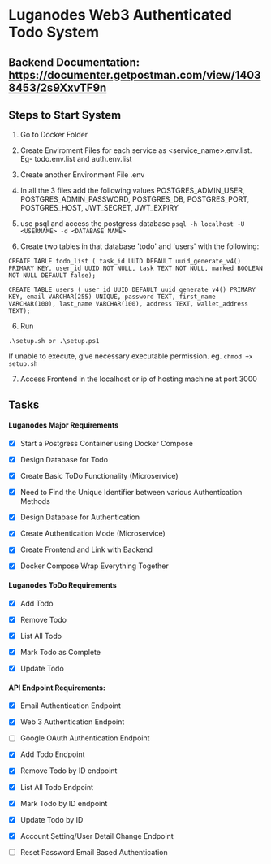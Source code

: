 # Luganodes Web3 Authenticated Todo System

## Backend Documentation: https://documenter.getpostman.com/view/14038453/2s9XxvTF9n

## Steps to Start System
1. Go to Docker Folder

2. Create Enviroment Files for each service as <service_name>.env.list. Eg- todo.env.list and auth.env.list

3. Create another Environment File .env

4. In all the 3 files add the following values POSTGRES_ADMIN_USER, POSTGRES_ADMIN_PASSWORD, POSTGRES_DB, POSTGRES_PORT, POSTGRES_HOST, JWT_SECRET, JWT_EXPIRY

5. use psql and access the postgress database
``` psql -h localhost -U <USERNAME> -d <DATABASE NAME> ```

6. Create two tables in that database 'todo'  and 'users' with the following:

``` CREATE TABLE todo_list ( task_id UUID DEFAULT uuid_generate_v4() PRIMARY KEY, user_id UUID NOT NULL, task TEXT NOT NULL, marked BOOLEAN NOT NULL DEFAULT false); ```

```CREATE TABLE users ( user_id UUID DEFAULT uuid_generate_v4() PRIMARY KEY, email VARCHAR(255) UNIQUE, password TEXT, first_name VARCHAR(100), last_name VARCHAR(100), address TEXT, wallet_address TEXT);```

6. Run 

``` .\setup.sh or .\setup.ps1 ```

If unable to execute, give necessary executable permission. eg. ``` chmod +x setup.sh ```

7. Access Frontend in the localhost or ip of hosting machine at port 3000

## Tasks
#### Luganodes Major Requirements
- [X] Start a Postgress Container using Docker Compose

- [X] Design Database for Todo

- [X] Create Basic ToDo Functionality (Microservice)

- [X] Need to Find the Unique Identifier between various Authentication Methods

- [X] Design Database for Authentication

- [X] Create Authentication Mode (Microservice)

- [X] Create Frontend and Link with Backend

- [X] Docker Compose Wrap Everything Together

#### Luganodes ToDo Requirements

- [X] Add Todo

- [X] Remove Todo

- [X] List All Todo

- [X] Mark Todo as Complete

- [X] Update Todo

#### API Endpoint Requirements:

- [X] Email Authentication Endpoint

- [X] Web 3 Authentication Endpoint

- [ ] Google OAuth Authentication Endpoint


- [X] Add Todo Endpoint

- [X] Remove Todo by ID endpoint

- [X] List All Todo Endpoint

- [X] Mark Todo by ID endpoint

- [X] Update Todo by ID


- [X] Account Setting/User Detail Change Endpoint

- [ ] Reset Password Email Based Authentication
